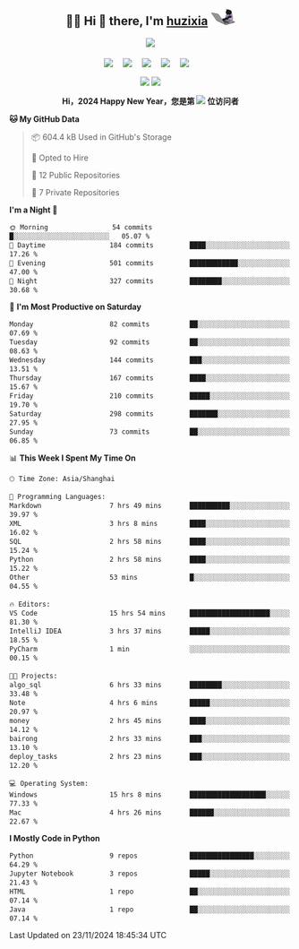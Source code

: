 <div align="center">

## :woman_technologist: Hi 👋 there, I'm [huzixia](https://huzixia.github.io/) <img height="30" src="images/work.gif" />

  <!-- dynamic typing effect 动态打字效果 -->
  <div>
    <a href="https://huzixia.github.io/">
      <img src="https://readme-typing-svg.demolab.com?font=Fira+Code&pause=1000&width=435&lines=console.log(%22Hello%2C%20World%22);胡同学祝您心想事成!&center=true&size=27" />
    </a>
  </div>

  <div>&nbsp;</div>

  <!-- profile logo 个人资料徽标 -->
  <div>
    <a href="https://huzixia.github.io/"><img src="https://img.shields.io/badge/Website-博客-orange" /></a>&emsp;
    <a href="https://www.zhihu.com/people/hu-zi-xia-91"><img src="https://img.shields.io/badge/ZhiHu-知乎-blue" /></a>&emsp;
    <a href="https://twitter.com/zixia80631/"><img src="https://img.shields.io/badge/Twitter-推特-black" /></a>&emsp;
    <a href="https://github.com/HuZixia/Text2Video/assets/38995480/244e64be-3dc4-46bb-8aff-523d8a235a1e"><img src="https://img.shields.io/badge/WeChat-微信-07c160" /></a>&emsp;
    <a href="https://www.cnblogs.com/huzixia"><img src="https://img.shields.io/badge/CnBlog-博客园-yellow" /></a>&emsp;

  </div>

[//]: # (### Github Stats)

 <p>
   <img src="https://github-readme-stats.vercel.app/api?username=HuZixia&rank_icon=github&theme=react&border_color=61dafb&hide_border=true" />
   <img src="https://github-readme-stats.vercel.app/api/top-langs/?username=HuZixia&hide=c%23,powershell,Mathematica,Ruby,Objective-C,Objective-C%2b%2b,Cuda&title_color=61dafb&text_color=ffffff&icon_color=61dafb&bg_color=20232a&langs_count=8&layout=compact&border_color=61dafb&hide_border=true&size_weight=0.5&count_weight=0.5" />
 </p>

</div>

<div align="center"><b>Hi，2024 Happy New Year，您是第 <img src="https://profile-counter.glitch.me/HuZixia/count.svg"></img> 位访问者</b></div>


[//]: # (*   Github Stats)
[//]: # (![Top Langs]&#40;https://github-readme-stats.vercel.app/api/top-langs/?username=HuZixia\&layout=compact&#41;)
[//]: # (![HuZixia's GitHub stats]&#40;https://github-readme-stats.vercel.app/api?username=HuZixia\&rank_icon=github&theme=tokyonight&#41;)


<!--START_SECTION:waka-->
**🐱 My GitHub Data** 

> 📦 604.4 kB Used in GitHub's Storage 
 > 
> 💼 Opted to Hire
 > 
> 📜 12 Public Repositories 
 > 
> 🔑 7 Private Repositories 
 > 
**I'm a Night 🦉** 

```text
🌞 Morning                54 commits          █░░░░░░░░░░░░░░░░░░░░░░░░   05.07 % 
🌆 Daytime                184 commits         ████░░░░░░░░░░░░░░░░░░░░░   17.26 % 
🌃 Evening                501 commits         ████████████░░░░░░░░░░░░░   47.00 % 
🌙 Night                  327 commits         ████████░░░░░░░░░░░░░░░░░   30.68 % 
```
📅 **I'm Most Productive on Saturday** 

```text
Monday                   82 commits          ██░░░░░░░░░░░░░░░░░░░░░░░   07.69 % 
Tuesday                  92 commits          ██░░░░░░░░░░░░░░░░░░░░░░░   08.63 % 
Wednesday                144 commits         ███░░░░░░░░░░░░░░░░░░░░░░   13.51 % 
Thursday                 167 commits         ████░░░░░░░░░░░░░░░░░░░░░   15.67 % 
Friday                   210 commits         █████░░░░░░░░░░░░░░░░░░░░   19.70 % 
Saturday                 298 commits         ███████░░░░░░░░░░░░░░░░░░   27.95 % 
Sunday                   73 commits          ██░░░░░░░░░░░░░░░░░░░░░░░   06.85 % 
```


📊 **This Week I Spent My Time On** 

```text
🕑︎ Time Zone: Asia/Shanghai

💬 Programming Languages: 
Markdown                 7 hrs 49 mins       ██████████░░░░░░░░░░░░░░░   39.97 % 
XML                      3 hrs 8 mins        ████░░░░░░░░░░░░░░░░░░░░░   16.02 % 
SQL                      2 hrs 58 mins       ████░░░░░░░░░░░░░░░░░░░░░   15.24 % 
Python                   2 hrs 58 mins       ████░░░░░░░░░░░░░░░░░░░░░   15.22 % 
Other                    53 mins             █░░░░░░░░░░░░░░░░░░░░░░░░   04.55 % 

🔥 Editors: 
VS Code                  15 hrs 54 mins      ████████████████████░░░░░   81.30 % 
IntelliJ IDEA            3 hrs 37 mins       █████░░░░░░░░░░░░░░░░░░░░   18.55 % 
PyCharm                  1 min               ░░░░░░░░░░░░░░░░░░░░░░░░░   00.15 % 

🐱‍💻 Projects: 
algo_sql                 6 hrs 33 mins       ████████░░░░░░░░░░░░░░░░░   33.48 % 
Note                     4 hrs 6 mins        █████░░░░░░░░░░░░░░░░░░░░   20.97 % 
money                    2 hrs 45 mins       ████░░░░░░░░░░░░░░░░░░░░░   14.12 % 
bairong                  2 hrs 33 mins       ███░░░░░░░░░░░░░░░░░░░░░░   13.10 % 
deploy_tasks             2 hrs 23 mins       ███░░░░░░░░░░░░░░░░░░░░░░   12.20 % 

💻 Operating System: 
Windows                  15 hrs 8 mins       ███████████████████░░░░░░   77.33 % 
Mac                      4 hrs 26 mins       ██████░░░░░░░░░░░░░░░░░░░   22.67 % 
```

**I Mostly Code in Python** 

```text
Python                   9 repos             ████████████████░░░░░░░░░   64.29 % 
Jupyter Notebook         3 repos             █████░░░░░░░░░░░░░░░░░░░░   21.43 % 
HTML                     1 repo              ██░░░░░░░░░░░░░░░░░░░░░░░   07.14 % 
Java                     1 repo              ██░░░░░░░░░░░░░░░░░░░░░░░   07.14 % 
```




 Last Updated on 23/11/2024 18:45:34 UTC
<!--END_SECTION:waka-->


<!--
**HuZixia/HuZixia** is a ✨ _special_ ✨ repository because its `README.md` (this file) appears on your GitHub profile.

Here are some ideas to get you started:

- 🔭 I’m currently working on ...
- 🌱 I’m currently learning ...
- 👯 I’m looking to collaborate on ...
- 🤔 I’m looking for help with ...
- 💬 Ask me about ...
- 📫 How to reach me: ...
- 😄 Pronouns: ...
- ⚡ Fun fact: ...
-->
